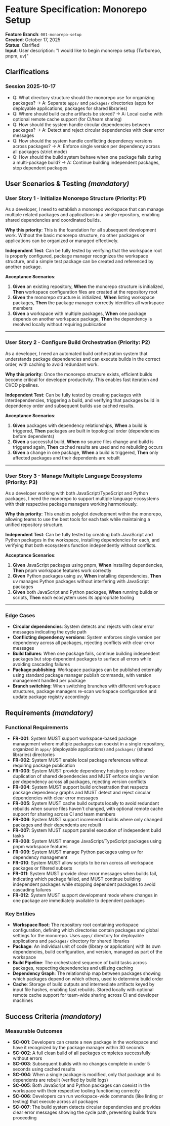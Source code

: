 # Feature Specification: Monorepo Setup

**Feature Branch**: `001-monorepo-setup`  
**Created**: October 17, 2025  
**Status**: Clarified  
**Input**: User description: "I would like to begin monorepo setup (Turborepo, pnpm, uv)"

## Clarifications

### Session 2025-10-17

- Q: What directory structure should the monorepo use for organizing packages? → A: Separate `apps/` and `packages/` directories (apps for deployable applications, packages for shared libraries)
- Q: Where should build cache artifacts be stored? → A: Local cache with optional remote cache support (for CI/team sharing)
- Q: How should the system handle circular dependencies between packages? → A: Detect and reject circular dependencies with clear error messages
- Q: How should the system handle conflicting dependency versions across packages? → A: Enforce single version per dependency across all packages (strict mode)
- Q: How should the build system behave when one package fails during a multi-package build? → A: Continue building independent packages, stop dependent packages

## User Scenarios & Testing *(mandatory)*

### User Story 1 - Initialize Monorepo Structure (Priority: P1)

As a developer, I need to establish a monorepo workspace that can manage multiple related packages and applications in a single repository, enabling shared dependencies and coordinated builds.

**Why this priority**: This is the foundation for all subsequent development work. Without the basic monorepo structure, no other packages or applications can be organized or managed effectively.

**Independent Test**: Can be fully tested by verifying that the workspace root is properly configured, package manager recognizes the workspace structure, and a simple test package can be created and referenced by another package.

**Acceptance Scenarios**:

1. **Given** an existing repository, **When** the monorepo structure is initialized, **Then** workspace configuration files are created at the repository root
2. **Given** the monorepo structure is initialized, **When** listing workspace packages, **Then** the package manager correctly identifies all workspace members
3. **Given** a workspace with multiple packages, **When** one package depends on another workspace package, **Then** the dependency is resolved locally without requiring publication

---

### User Story 2 - Configure Build Orchestration (Priority: P2)

As a developer, I need an automated build orchestration system that understands package dependencies and can execute builds in the correct order, with caching to avoid redundant work.

**Why this priority**: Once the monorepo structure exists, efficient builds become critical for developer productivity. This enables fast iteration and CI/CD pipelines.

**Independent Test**: Can be fully tested by creating packages with interdependencies, triggering a build, and verifying that packages build in dependency order and subsequent builds use cached results.

**Acceptance Scenarios**:

1. **Given** packages with dependency relationships, **When** a build is triggered, **Then** packages are built in topological order (dependencies before dependents)
2. **Given** a successful build, **When** no source files change and build is triggered again, **Then** cached results are used and no rebuilding occurs
3. **Given** a change in one package, **When** a build is triggered, **Then** only affected packages and their dependents are rebuilt

---

### User Story 3 - Manage Multiple Language Ecosystems (Priority: P3)

As a developer working with both JavaScript/TypeScript and Python packages, I need the monorepo to support multiple language ecosystems with their respective package managers working harmoniously.

**Why this priority**: This enables polyglot development within the monorepo, allowing teams to use the best tools for each task while maintaining a unified repository structure.

**Independent Test**: Can be fully tested by creating both JavaScript and Python packages in the workspace, installing dependencies for each, and verifying that both ecosystems function independently without conflicts.

**Acceptance Scenarios**:

1. **Given** JavaScript packages using pnpm, **When** installing dependencies, **Then** pnpm workspace features work correctly
2. **Given** Python packages using uv, **When** installing dependencies, **Then** uv manages Python packages without interfering with JavaScript packages
3. **Given** both JavaScript and Python packages, **When** running builds or scripts, **Then** each ecosystem uses its appropriate tooling

---

### Edge Cases

- **Circular dependencies**: System detects and rejects with clear error messages indicating the cycle path
- **Conflicting dependency versions**: System enforces single version per dependency across all packages, rejecting conflicts with clear error messages
- **Build failures**: When one package fails, continue building independent packages but stop dependent packages to surface all errors while avoiding cascading failures
- **Package publishing**: Workspace packages can be published externally using standard package manager publish commands, with version management handled per package
- **Branch switching**: When switching branches with different workspace structures, package managers re-scan workspace configuration and update package registry accordingly

## Requirements *(mandatory)*

### Functional Requirements

- **FR-001**: System MUST support workspace-based package management where multiple packages can coexist in a single repository, organized in `apps/` (deployable applications) and `packages/` (shared libraries) directories
- **FR-002**: System MUST enable local package references without requiring package publication
- **FR-003**: System MUST provide dependency hoisting to reduce duplication of shared dependencies and MUST enforce single version per dependency across all packages, rejecting version conflicts
- **FR-004**: System MUST support build orchestration that respects package dependency graphs and MUST detect and reject circular dependencies with clear error messages
- **FR-005**: System MUST cache build outputs locally to avoid redundant rebuilds when source files haven't changed, with optional remote cache support for sharing across CI and team members
- **FR-006**: System MUST support incremental builds where only changed packages and their dependents are rebuilt
- **FR-007**: System MUST support parallel execution of independent build tasks
- **FR-008**: System MUST manage JavaScript/TypeScript packages using pnpm workspace features
- **FR-009**: System MUST manage Python packages using uv for dependency management
- **FR-010**: System MUST allow scripts to be run across all workspace packages or filtered subsets
- **FR-011**: System MUST provide clear error messages when builds fail, indicating which package failed, and MUST continue building independent packages while stopping dependent packages to avoid cascading failures
- **FR-012**: System MUST support development mode where changes in one package are immediately available to dependent packages

### Key Entities

- **Workspace Root**: The repository root containing workspace configuration, defining which directories contain packages and global settings for the monorepo. Uses `apps/` directory for deployable applications and `packages/` directory for shared libraries
- **Package**: An individual unit of code (library or application) with its own dependencies, build configuration, and version, managed as part of the workspace
- **Build Pipeline**: The orchestrated sequence of build tasks across packages, respecting dependencies and utilizing caching
- **Dependency Graph**: The relationship map between packages showing which packages depend on which others, used to determine build order
- **Cache**: Storage of build outputs and intermediate artifacts keyed by input file hashes, enabling fast rebuilds. Stored locally with optional remote cache support for team-wide sharing across CI and developer machines

## Success Criteria *(mandatory)*

### Measurable Outcomes

- **SC-001**: Developers can create a new package in the workspace and have it recognized by the package manager within 30 seconds
- **SC-002**: A full clean build of all packages completes successfully without errors
- **SC-003**: Subsequent builds with no changes complete in under 5 seconds using cached results
- **SC-004**: When a single package is modified, only that package and its dependents are rebuilt (verified by build logs)
- **SC-005**: Both JavaScript and Python packages can coexist in the workspace with their respective tooling functioning correctly
- **SC-006**: Developers can run workspace-wide commands (like linting or testing) that execute across all packages
- **SC-007**: The build system detects circular dependencies and provides clear error messages showing the cycle path, preventing builds from proceeding
